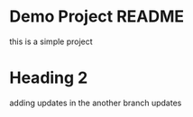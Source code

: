 # Demo Project README
this is a simple project
# Heading 2
adding updates in the another branch updates